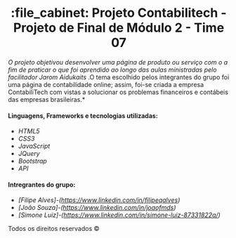 
<h1 align="center">:file_cabinet:  Projeto Contabilitech -Projeto de Final de Módulo 2 - Time 07</h1>

*O projeto objetivou desenvolver uma página de produto ou serviço com o a fim de praticar o que foi aprendido ao longo das aulas ministradas pelo facilitador Jarom Aidukaits* .O tema escolhido pelos integrantes do grupo foi uma página de contabilidade online; assim, foi-se criada a empresa ContabiliTech com vistas a solucionar os problemas financeiros e contábeis das empresas brasileiras.*

#### **Linguagens, Frameworks e tecnologias utilizadas:**
* *HTML5*
* *CSS3*
* *JavaScript*
* *JQuery*
* *Bootstrap*
* *API*

#### **Intregrantes do grupo:**

* *[Filipe Alves]-(https://www.linkedin.com/in/filipeqalves)*
* *[João Souza]-(https://www.linkedin.com/in/joaofmds)*
* *[Simone Luiz]-(https://www.linkedin.com/in/simone-luiz-87331822a/)*


Todos os direitos reservados ©

